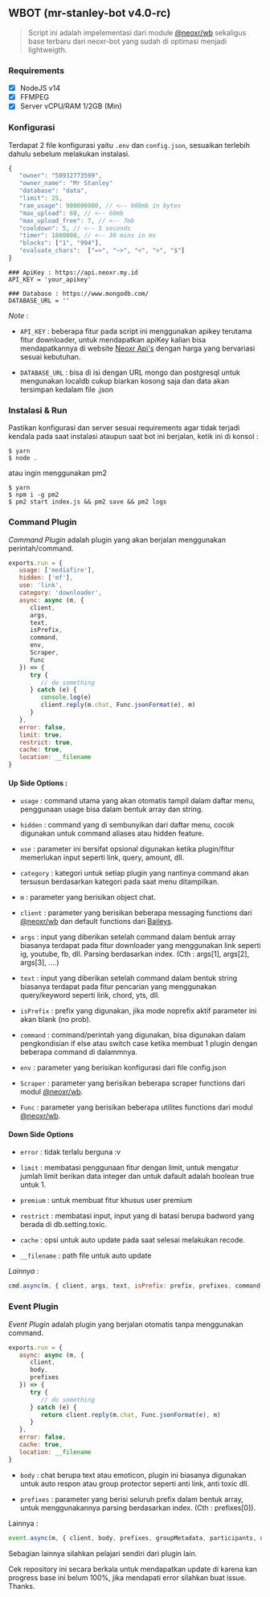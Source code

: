 ## WBOT (mr-stanley-bot v4.0-rc)

> Script ini adalah impelementasi dari module [@neoxr/wb](https://www.npmjs.com/package/@neoxr/wb) sekaligus base terbaru dari neoxr-bot yang sudah di optimasi menjadi lightweigth.

### Requirements

- [x] NodeJS v14
- [x] FFMPEG
- [x] Server vCPU/RAM 1/2GB (Min)

### Konfigurasi

Terdapat 2 file konfigurasi yaitu ```.env``` dan ```config.json```, sesuaikan terlebih dahulu sebelum melakukan instalasi.

```Javascript
{
   "owner": "50932773599",
   "owner_name": "Mr Stanley"
   "database": "data",
   "limit": 25,
   "ram_usage": 900000000, // <-- 900mb in bytes
   "max_upload": 60, // <-- 60mb
   "max_upload_free": 7, // <-- 7mb
   "cooldown": 5, // <-- 5 seconds
   "timer": 1800000, // <-- 30 mins in ms
   "blocks": ["1", "994"],
   "evaluate_chars":  ["=>", "~>", "<", ">", "$"]
}
```

```.env
### ApiKey : https://api.neoxr.my.id
API_KEY = 'your_apikey'

### Database : https://www.mongodb.com/
DATABASE_URL = ''
```

*Note* : 
+ ```API_KEY``` : beberapa fitur pada script ini menggunakan apikey terutama fitur downloader, untuk mendapatkan apiKey kalian bisa mendapatkannya di website [Neoxr Api's](https://api.neoxr.my.id) dengan harga yang bervariasi sesuai kebutuhan.

+ ```DATABASE_URL``` : bisa di isi dengan URL mongo dan postgresql untuk mengunakan localdb cukup biarkan kosong saja dan data akan tersimpan kedalam file .json

### Instalasi & Run

Pastikan konfigurasi dan server sesuai requirements agar tidak terjadi kendala pada saat instalasi ataupun saat bot ini berjalan, ketik ini di konsol :

```
$ yarn
$ node .
```

atau ingin menggunakan pm2

```
$ yarn
$ npm i -g pm2
$ pm2 start index.js && pm2 save && pm2 logs
```

### Command Plugin

*Command Plugin* adalah plugin yang akan berjalan menggunakan perintah/command.

```Javascript
exports.run = {
   usage: ['mediafire'],
   hidden: ['mf'],
   use: 'link',
   category: 'downloader',
   async: async (m, {
      client,
      args,
      text,
      isPrefix,
      command,
      env,
      Scraper,
      Func
   }) => {
      try {
         // do something
      } catch (e) {
         console.log(e)
         client.reply(m.chat, Func.jsonFormat(e), m)
      }
   },
   error: false,
   limit: true,
   restrict: true,
   cache: true,
   location: __filename
}
```

#### Up Side Options :

+ ```usage``` : command utama yang akan otomatis tampil dalam daftar menu, penggunaan usage bisa dalam bentuk array dan string.

+ ```hidden``` : command yang di sembunyikan dari daftar menu, cocok digunakan untuk command aliases atau hidden feature.

+ ```use``` : parameter ini bersifat opsional digunakan ketika plugin/fitur memerlukan input seperti link, query, amount, dll.

+ ```category``` : kategori untuk setiap plugin yang nantinya command akan tersusun berdasarkan kategori pada saat menu ditampilkan.

+ ```m``` : parameter yang berisikan object chat.

+ ```client``` : parameter yang berisikan beberapa messaging functions dari [@neoxr/wb](https://www.npmjs.com/package/@neoxr/wb) dan default functions dari [Baileys](https://github.com/WhiskeySockets/Baileys).

+ ```args``` : input yang diberikan setelah command dalam bentuk array biasanya terdapat pada fitur downloader yang menggunakan link seperti ig, youtube, fb, dll. Parsing berdasarkan index. (Cth : args[1], args[2], args[3], ....)

+ ```text``` : input yang diberikan setelah command dalam bentuk string biasanya terdapat pada fitur pencarian yang menggunakan query/keyword seperti lirik, chord, yts, dll.

+ ```isPrefix``` : prefix yang digunakan, jika mode noprefix aktif parameter ini akan blank (no prob).

+ ```command``` : command/perintah yang digunakan, bisa digunakan dalam pengkondisian if else atau switch case ketika membuat 1 plugin dengan beberapa command di dalammnya.

+ ```env``` : parameter yang berisikan konfigurasi dari file config.json

+ ```Scraper``` : parameter yang berisikan beberapa scraper functions dari modul [@neoxr/wb](https://www.npmjs.com/package/@neoxr/wb).

+ ```Func``` : parameter yang berisikan beberapa utilites functions dari modul [@neoxr/wb](https://www.npmjs.com/package/@neoxr/wb).

#### Down Side Options

+ ```error``` : tidak terlalu berguna :v

+ ```limit``` : membatasi penggunaan fitur dengan limit, untuk mengatur jumlah limit berikan data integer dan untuk dafault adalah boolean true untuk 1.

+ ```premium``` : untuk membuat fitur khusus user premium

+ ```restrict``` : membatasi input, input yang di batasi berupa badword yang berada di db.setting.toxic.

+ ```cache``` : opsi untuk auto update pada saat selesai melakukan recode.

+ ```__filename``` : path file untuk auto update

*Lainnya* :

```Javascript
cmd.async(m, { client, args, text, isPrefix: prefix, prefixes, command, groupMetadata, participants, users, chats, groupSet, setting, isOwner, isAdmin, isBotAdmin, plugins, blockList, env, ctx, Func, Scraper })
```

### Event Plugin

*Event Plugin* adalah plugin yang berjalan otomatis tanpa menggunakan command.

```Javascript
exports.run = {
   async: async (m, {
      client,
      body,
      prefixes
   }) => {
      try {
         // do something
      } catch (e) {
         return client.reply(m.chat, Func.jsonFormat(e), m)
      }
   },
   error: false,
   cache: true,
   location: __filename
}
```

+ ```body``` : chat berupa text atau emoticon, plugin ini biasanya digunakan untuk auto respon atau group protector seperti anti link, anti toxic dll.

+ ```prefixes``` : parameter yang berisi seluruh prefix dalam bentuk array, untuk menggunakannya parsing berdasarkan index. (Cth : prefixes[0]).

Lainnya :
```Javascript
event.async(m, { client, body, prefixes, groupMetadata, participants, users, chats, groupSet, setting, isOwner, isAdmin, isBotAdmin, plugins, blockList, env, ctx, Func, Scraper })
```

Sebagian lainnya silahkan pelajari sendiri dari plugin lain.

Cek repository ini secara berkala untuk mendapatkan update di karena kan progress base ini belum 100%, jika mendapati error silahkan buat issue. Thanks.